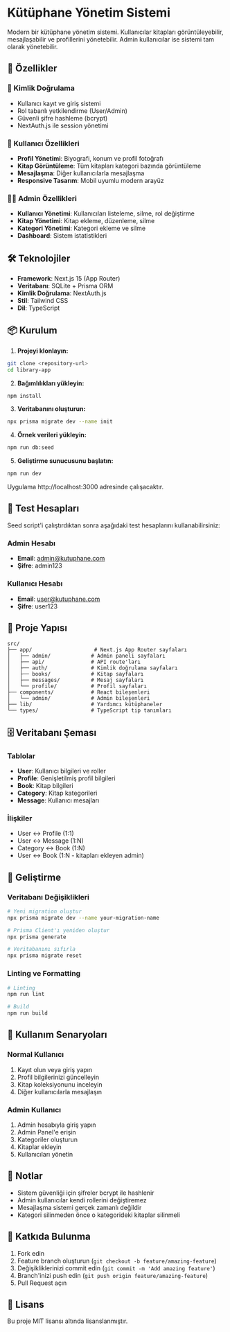 # Kütüphane Yönetim Sistemi

Modern bir kütüphane yönetim sistemi. Kullanıcılar kitapları görüntüleyebilir, mesajlaşabilir ve profillerini yönetebilir. Admin kullanıcılar ise sistemi tam olarak yönetebilir.

## 🚀 Özellikler

### 🔐 Kimlik Doğrulama
- Kullanıcı kayıt ve giriş sistemi
- Rol tabanlı yetkilendirme (User/Admin)
- Güvenli şifre hashleme (bcrypt)
- NextAuth.js ile session yönetimi

### 👥 Kullanıcı Özellikleri
- **Profil Yönetimi**: Biyografi, konum ve profil fotoğrafı
- **Kitap Görüntüleme**: Tüm kitapları kategori bazında görüntüleme
- **Mesajlaşma**: Diğer kullanıcılarla mesajlaşma
- **Responsive Tasarım**: Mobil uyumlu modern arayüz

### 👨‍💼 Admin Özellikleri
- **Kullanıcı Yönetimi**: Kullanıcıları listeleme, silme, rol değiştirme
- **Kitap Yönetimi**: Kitap ekleme, düzenleme, silme
- **Kategori Yönetimi**: Kategori ekleme ve silme
- **Dashboard**: Sistem istatistikleri

## 🛠️ Teknolojiler

- **Framework**: Next.js 15 (App Router)
- **Veritabanı**: SQLite + Prisma ORM
- **Kimlik Doğrulama**: NextAuth.js
- **Stil**: Tailwind CSS
- **Dil**: TypeScript

## 📦 Kurulum

1. **Projeyi klonlayın:**
```bash
git clone <repository-url>
cd library-app
```

2. **Bağımlılıkları yükleyin:**
```bash
npm install
```

3. **Veritabanını oluşturun:**
```bash
npx prisma migrate dev --name init
```

4. **Örnek verileri yükleyin:**
```bash
npm run db:seed
```

5. **Geliştirme sunucusunu başlatın:**
```bash
npm run dev
```

Uygulama http://localhost:3000 adresinde çalışacaktır.

## 🔑 Test Hesapları

Seed script'i çalıştırdıktan sonra aşağıdaki test hesaplarını kullanabilirsiniz:

### Admin Hesabı
- **Email**: admin@kutuphane.com
- **Şifre**: admin123

### Kullanıcı Hesabı
- **Email**: user@kutuphane.com
- **Şifre**: user123

## 📁 Proje Yapısı

```
src/
├── app/                    # Next.js App Router sayfaları
│   ├── admin/             # Admin paneli sayfaları
│   ├── api/               # API route'ları
│   ├── auth/              # Kimlik doğrulama sayfaları
│   ├── books/             # Kitap sayfaları
│   ├── messages/          # Mesaj sayfaları
│   └── profile/           # Profil sayfaları
├── components/            # React bileşenleri
│   └── admin/             # Admin bileşenleri
├── lib/                   # Yardımcı kütüphaneler
└── types/                 # TypeScript tip tanımları
```

## 🗄️ Veritabanı Şeması

### Tablolar
- **User**: Kullanıcı bilgileri ve roller
- **Profile**: Genişletilmiş profil bilgileri
- **Book**: Kitap bilgileri
- **Category**: Kitap kategorileri
- **Message**: Kullanıcı mesajları

### İlişkiler
- User ↔ Profile (1:1)
- User ↔ Message (1:N)
- Category ↔ Book (1:N)
- User ↔ Book (1:N - kitapları ekleyen admin)

## 🔧 Geliştirme

### Veritabanı Değişiklikleri
```bash
# Yeni migration oluştur
npx prisma migrate dev --name your-migration-name

# Prisma Client'ı yeniden oluştur
npx prisma generate

# Veritabanını sıfırla
npx prisma migrate reset
```

### Linting ve Formatting
```bash
# Linting
npm run lint

# Build
npm run build
```

## 🎯 Kullanım Senaryoları

### Normal Kullanıcı
1. Kayıt olun veya giriş yapın
2. Profil bilgilerinizi güncelleyin
3. Kitap koleksiyonunu inceleyin
4. Diğer kullanıcılarla mesajlaşın

### Admin Kullanıcı
1. Admin hesabıyla giriş yapın
2. Admin Panel'e erişin
3. Kategoriler oluşturun
4. Kitaplar ekleyin
5. Kullanıcıları yönetin

## 📝 Notlar

- Sistem güvenliği için şifreler bcrypt ile hashlenir
- Admin kullanıcılar kendi rollerini değiştiremez
- Mesajlaşma sistemi gerçek zamanlı değildir
- Kategori silinmeden önce o kategorideki kitaplar silinmeli

## 🤝 Katkıda Bulunma

1. Fork edin
2. Feature branch oluşturun (`git checkout -b feature/amazing-feature`)
3. Değişikliklerinizi commit edin (`git commit -m 'Add amazing feature'`)
4. Branch'inizi push edin (`git push origin feature/amazing-feature`)
5. Pull Request açın

## 📄 Lisans

Bu proje MIT lisansı altında lisanslanmıştır.
